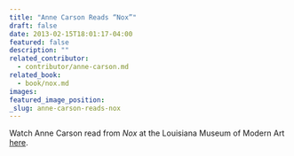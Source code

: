 ```yaml
---
title: "Anne Carson Reads “Nox”"
draft: false
date: 2013-02-15T18:01:17-04:00
featured: false
description: ""
related_contributor:
  - contributor/anne-carson.md
related_book:
  - book/nox.md
images:
featured_image_position: 
_slug: anne-carson-reads-nox
---
```


Watch Anne Carson read from _Nox_ at the Louisiana Museum of Modern Art [here](http://channel.louisiana.dk/video/anne-carson-reading-nox).

